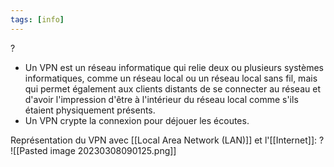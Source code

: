 ```yaml
---
tags: [info]
---
```


?
- Un VPN est un réseau informatique qui relie deux ou plusieurs systèmes informatiques, comme un réseau local ou un réseau local sans fil, mais qui permet également aux clients distants de se connecter au réseau et d'avoir l'impression d'être à l'intérieur du réseau local comme s'ils étaient physiquement présents.
- Un VPN crypte la connexion pour déjouer les écoutes.

Représentation du VPN avec [[Local Area Network (LAN)]] et l'[[Internet]]:
?
![[Pasted image 20230308090125.png]]